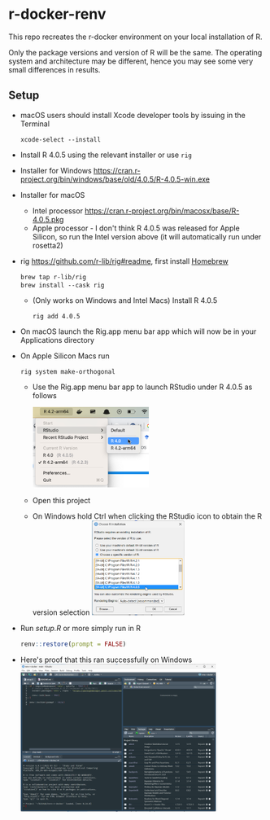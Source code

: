 # r-docker-renv
 
This repo recreates the r-docker environment on your local installation of R.

Only the package versions and version of R will be the same. The operating system and architecture may be different, hence you may see some very small differences in results.

## Setup

* macOS users should install Xcode developer tools by issuing in the Terminal
  ```
  xcode-select --install
  ```
* Install R 4.0.5 using the relevant installer or use `rig`
* Installer for Windows <https://cran.r-project.org/bin/windows/base/old/4.0.5/R-4.0.5-win.exe>
* Installer for macOS
  * Intel processor <https://cran.r-project.org/bin/macosx/base/R-4.0.5.pkg>
  * Apple processor - I don't think R 4.0.5 was released for Apple Silicon, so run the Intel version above (it will automatically run under rosetta2)
* rig <https://github.com/r-lib/rig#readme>, first install [Homebrew](https://brew.sh/)
  ```
  brew tap r-lib/rig
  brew install --cask rig
  ```
  * (Only works on Windows and Intel Macs) Install R 4.0.5
    ```
    rig add 4.0.5
    ```

* On macOS launch the Rig.app menu bar app which will now be in your Applications directory
* On Apple Silicon Macs run
  ```
  rig system make-orthogonal
  ```
  * Use the Rig.app menu bar app to launch RStudio under R 4.0.5 as follows

    <img src="img/rig-example.png" width=50%>
  * Open this project
  * On Windows hold Ctrl when clicking the RStudio icon to obtain the R version selection
    <img src="img/rstudio-windows-control-click-open.png" width=40%>

* Run *setup.R* or more simply run in R
  ```r
  renv::restore(prompt = FALSE)
  ```
* Here's proof that this ran successfully on Windows
  <img src="img/windows-proof.png" width=80%>
